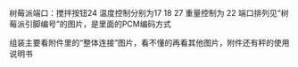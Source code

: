 树莓派端口：搅拌按钮24
温度控制分别为17 18 27
重量控制为 22
端口排列见“树莓派引脚编号”的图片，是里面的PCM编码方式

组装主要看附件里的“整体连接”图片，看不懂的再看其他图片，附件还有秤的使用说明书
